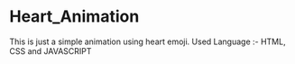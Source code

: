 # Heart_Animation
This is just a simple animation using heart emoji.  Used Language :- HTML, CSS and JAVASCRIPT
